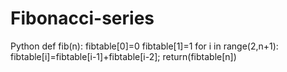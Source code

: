 # Fibonacci-series
Python
def fib(n):
  fibtable[0]=0
  fibtable[1]=1
  for i in range(2,n+1):
    fibtable[i]=fibtable[i-1]+fibtable[i-2];
   return(fibtable[n])
  
